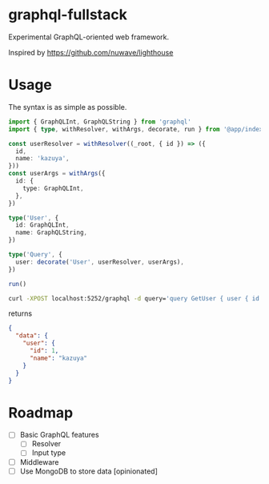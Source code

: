 # graphql-fullstack

Experimental GraphQL-oriented web framework.

Inspired by https://github.com/nuwave/lighthouse

# Usage

The syntax is as simple as possible.

```typescript
import { GraphQLInt, GraphQLString } from 'graphql'
import { type, withResolver, withArgs, decorate, run } from '@app/index'

const userResolver = withResolver((_root, { id }) => ({
  id,
  name: 'kazuya',
}))
const userArgs = withArgs({
  id: {
    type: GraphQLInt,
  },
})

type('User', {
  id: GraphQLInt,
  name: GraphQLString,
})

type('Query', {
  user: decorate('User', userResolver, userArgs),
})

run()
```

```sh
curl -XPOST localhost:5252/graphql -d query='query GetUser { user { id name } }'
```

returns

```json
{
  "data": {
    "user": {
      "id": 1,
      "name": "kazuya"
    }
  }
}
```

# Roadmap

- [ ] Basic GraphQL features
  - [ ] Resolver
  - [ ] Input type
- [ ] Middleware
- [ ] Use MongoDB to store data [opinionated]
